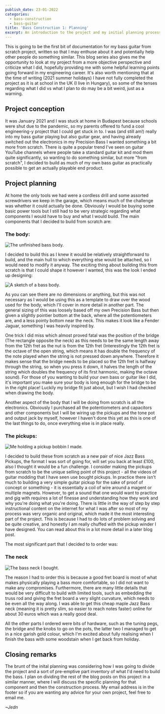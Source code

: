 ```yaml
---
publish_date: 23-01-2022
categories:
  - bass-construction
  - bass-guitar
title: 'Bass Construction 1: Planning'
excerpt: An introduction to the project and my initial planning process.
---
```


This is going to be the first bit of documentation for my bass guitar from scratch project, written so that I may enthuse about it and potentially help other people do something similar. This blog series also gives me the opportunity to look at my project from a more objective perspective and criticize what I did, hopefully providing me with some helpful learning points going forward in my engineering career. It's also worth mentioning that at the time of writing (2021 summer holidays) I have not fully completed the project as it is at school in the UK (I live in Hungary), so some of the tenses regarding what I did vs what I plan to do may be a bit weird, just as a warning.

## Project conception

It was January 2021 and I was stuck at home in Budapest because schools were shut due to the pandemic, so my parents offered to fund a cool engineering-y project that I could get stuck in to. I was (and still am!) really into my bass guitar playing but also guitar gear, and having already switched out the electronics in my Precision Bass I wanted something a bit more from scratch. There is quite a popular trend I've seen on guitar YouTube channels where people take a standard guitar kit and mod them quite significantly, so wanting to do something similar, but more "from scratch", I decided to build as much of my own bass guitar as practically possible to get an actually playable end product.

## Project planning

At home the only tools we had were a cordless drill and some assorted screwdrivers we keep in the garage, which means much of the challenge was whether it could actually be done. Obviously I would be buying some basic power tools but I still had to be very strategic regarding what components I would have to buy and what I would build. The main components that I decided to build from scratch are:

### The body:

![The unfinished bass body.](https://res.cloudinary.com/jedn-web-dev/image/upload/t_basic_blog/v1633541180/jeds_hut/8c80fadff1b2006c4f42d4dd3d420968.jpg 'Bass Body')

I decided to build this as I knew it would be relatively straightforward to build, and the main hull to which everything else would be attached, so I would need to modify it anyway. The exciting thing about building this from scratch is that I could shape it however I wanted, this was the look I ended up designing:

![A sketch of a bass body.](https://res.cloudinary.com/jedn-web-dev/image/upload/t_basic_blog/v1633541223/jeds_hut/b111b659a2b935cbd4a74c660ac1e67c.jpg 'Sketched Plan')

As you can see there are no dimensions or anything, but this was not necessary as I would be using this as a template to draw over the wood used for the body, which I'll cover in more detail in another part. The general sizing of this was loosely based off my own Precision Bass but then given a slightly pointier bottom at the back, where all the potentiometers are, and a less pointy bottom near the neck. This makes it look like a Fender Jaguar, something I was heavily inspired by.

One trick I did miss which almost proved fatal was the position of the bridge (The rectangle opposite the neck) as this needs to be the same length away from the 12th fret as the nut is from the 12th fret (Interestingly the 12th fret is the octave of the open string, which means it has double the frequency of the note played when the string is not pressed down anywhere. Therefore it makes sense that the bridge needs to be placed so the 12th fret is halfway through the string, so when you press it down, it halves the length of the string which doubles the frequency of its first harmonic, making the octave sound). For those of you wanting to build your own bass or guitar like I did, it's important you make sure your body is long enough for the bridge to be in the right place! Luckily my bridge fit just about, but I wish I had checked when drawing the body.

Another aspect of the body that I will be doing from scratch is all the electronics. Obviously I purchased all the potentiometers and capacitors and other components but I will be wiring up the pickups and the tone pot and output jack by myself, however I haven't done this yet as this is one of the last things to do, once everything else is in place really.

### The pickups:

![Me holding a pickup bobbin I made.](https://res.cloudinary.com/jedn-web-dev/image/upload/t_basic_blog/v1633541203/jeds_hut/87ff4d70c3bdae6ff22fb8f4e109a417.jpg 'Pickup Bobbin')

I decided to build these from scratch as a new pair of nice Jazz Bass Pickups, the format I was sort of going for, will set you back at least £100, also I thought it would be a fun challenge. I consider making the pickups from scratch to be the unique selling point of this project - all the videos of guitar modding that I have seen use bought pickups. In practice there isn't much to building a very simple guitar pickup for the sake of proof of concept or something - it is essentially a coil of wire around a magent or multiple magnets. However, to get a sound that one would want to practice and gig with requires a lot of finesse and understanding how they work and why you're doing what you're doing. There is little in the way of step by step instructional content on the internet for what I was after so most of my process was very organic and original, which made it the most interesting part of the project. This is because I had to do lots of problem solving and be quite creative, and honestly I am really chuffed with the pickup winder I have designed. You can read about this in a lot more detail in a later blog post.

The most significant part that I decided to to order was:

### The neck

![The bass neck I bought.](https://res.cloudinary.com/jedn-web-dev/image/upload/t_basic_blog/v1633541164/jeds_hut/3b2163ac4430ba9ef8c7126f7f563784.jpg 'Bass Neck')

The reason I had to order this is because a good fret board is most of what makes physically playing a bass more comfortable, so I did not want to make any compromises. Furthermore, there are many little details that would be very difficult to build with limited tools, such as embedding the truss rod and giving the fret board a very slight curvature, which needs to be even all the way along. I was able to get this cheap maple Jazz Bass neck (meaning it is pretty slim, so easier to reach notes faster) online for about 30 euros which was a really good deal.

All the other parts I ordered were bits of hardware, such as the tuning pegs, the bridge and the knobs to go on the pots, the latter two I managed to get in a nice garish gold colour, which I'm excited about fully realising when I finish the bass with some woodstain when I get back from holiday.

## Closing remarks

The brunt of the inital planning was considering how I was going to divide the project and a sort of pre-emptive part inventory of what I'd need to build the bass. I plan on dividing the rest of the blog posts on this project in a similar manner, where I will discuss the specific planning for that component and then the construction process. My email address is in the footer so if you are wanting any advice for your own project, feel free to email me.

_\~Jedn_
